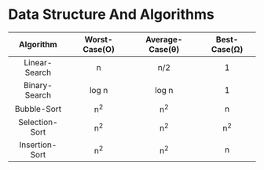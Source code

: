 # Data Structure And Algorithms


Algorithm|Worst-Case(O)|Average-Case(θ)|Best-Case(Ω)|
|:----------:|:----------:|:------------:|:---------:|
|Linear-Search|n|n/2|1|
|Binary-Search|log n|log n|1|
|Bubble-Sort|n<sup>2</sup>|n<sup>2</sup>|n|
|Selection-Sort|n<sup>2</sup>|n<sup>2</sup>|n<sup>2</sup>|
|Insertion-Sort|n<sup>2</sup>|n<sup>2</sup>|n|